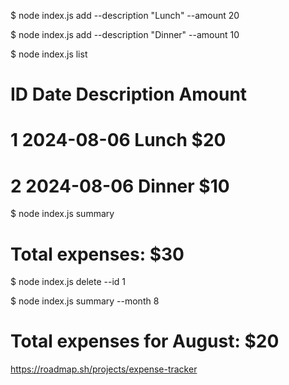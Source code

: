 $ node index.js add --description "Lunch" --amount 20

$ node index.js add --description "Dinner" --amount 10

$ node index.js list
# ID  Date       Description  Amount
# 1   2024-08-06  Lunch        $20
# 2   2024-08-06  Dinner       $10

$ node index.js summary
# Total expenses: $30

$ node index.js delete --id 1

$ node index.js summary --month 8
# Total expenses for August: $20

https://roadmap.sh/projects/expense-tracker

